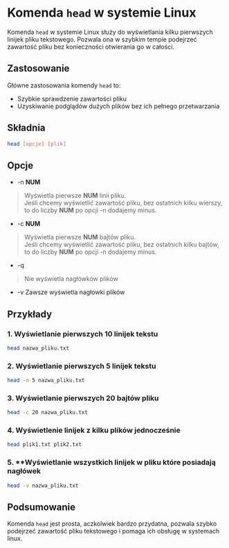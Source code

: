 # Komenda `head` w systemie Linux

Komenda `head` w systemie Linux służy do wyświetlania kilku pierwszych linijek pliku tekstowego.
Pozwala ona w szybkim tempie podejrzeć zawartość pliku bez konieczności otwierania go w całości.

## Zastosowanie
Główne zastosowania komendy `head` to:

- Szybkie sprawdzenie zawartości pliku
- Uzyskiwanie podglądów dużych plików bez ich pełnego przetwarzania

## Składnia
```bash
head [opcje] [plik]
```

## Opcje
- -n **NUM**
>Wyświetla pierwsze **NUM** linii pliku.\
>Jeśli chcemy wyświetlić zawartość pliku, bez ostatnich kilku wierszy, to do liczby **NUM** po opcji -n dodajemy minus.

- -c **NUM**
>Wyświetla pierwsze **NUM** bajtów pliku.\
>Jeśli chcemy wyświetlić zawartość pliku, bez ostatnich kilku bajtów, to do liczby **NUM** po opcji -n dodajemy minus.

- -q
>Nie wyświetla nagłówków plików

- -v Zawsze wyświetla nagłowki plików

## Przykłady

### 1. **Wyświetlanie pierwszych 10 linijek tekstu**
```bash
head nazwa_pliku.txt
```

### 2. **Wyświetlanie pierwszych 5 linijek tekstu**
```bash
head -n 5 nazwa_pliku.txt
```

### 3. **Wyświetlanie pierwszych 20 bajtów pliku**
```bash
head -c 20 nazwa_pliku.txt
```

### 4. **Wyświetlenie linijek z kilku plików jednocześnie**
```bash
head plik1.txt plik2.txt
```

### 5. **Wyświetlanie wszystkich linijek w pliku które posiadają nagłówek
```bash
head -v nazwa_pliku.txt
```

## Podsumowanie
Komenda `head` jest prosta, aczkolwiek bardzo przydatna, pozwala szybko podejrzeć zawartość pliku tekstowego i pomaga ich obsługę w systemach linux.
   


